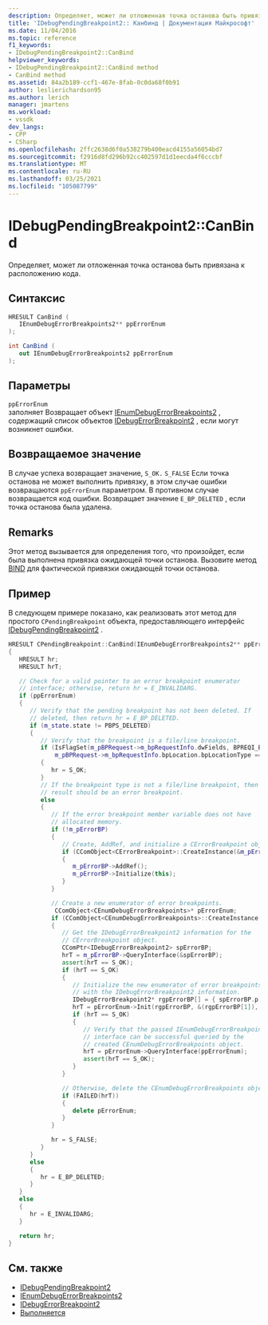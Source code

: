 ```yaml
---
description: Определяет, может ли отложенная точка останова быть привязана к расположению кода.
title: 'IDebugPendingBreakpoint2:: Канбинд | Документация Майкрософт'
ms.date: 11/04/2016
ms.topic: reference
f1_keywords:
- IDebugPendingBreakpoint2::CanBind
helpviewer_keywords:
- IDebugPendingBreakpoint2::CanBind method
- CanBind method
ms.assetid: 84a2b189-ccf1-467e-8fab-0c0da68f0b91
author: leslierichardson95
ms.author: lerich
manager: jmartens
ms.workload:
- vssdk
dev_langs:
- CPP
- CSharp
ms.openlocfilehash: 2ffc2638d6f0a538279b400eacd4155a56054bd7
ms.sourcegitcommit: f2916d8fd296b92cc402597d1d1eecda4f6cccbf
ms.translationtype: MT
ms.contentlocale: ru-RU
ms.lasthandoff: 03/25/2021
ms.locfileid: "105087799"
---
```

# <a name="idebugpendingbreakpoint2canbind"></a>IDebugPendingBreakpoint2::CanBind
Определяет, может ли отложенная точка останова быть привязана к расположению кода.

## <a name="syntax"></a>Синтаксис

```cpp
HRESULT CanBind ( 
   IEnumDebugErrorBreakpoints2** ppErrorEnum
);
```

```csharp
int CanBind ( 
   out IEnumDebugErrorBreakpoints2 ppErrorEnum
);
```

## <a name="parameters"></a>Параметры
`ppErrorEnum`\
заполняет Возвращает объект [IEnumDebugErrorBreakpoints2](../../../extensibility/debugger/reference/ienumdebugerrorbreakpoints2.md) , содержащий список объектов [IDebugErrorBreakpoint2](../../../extensibility/debugger/reference/idebugerrorbreakpoint2.md) , если могут возникнет ошибки.

## <a name="return-value"></a>Возвращаемое значение
 В случае успеха возвращает значение, `S_OK.` `S_FALSE` Если точка останова не может выполнить привязку, в этом случае ошибки возвращаются `ppErrorEnum` параметром. В противном случае возвращается код ошибки. Возвращает значение `E_BP_DELETED` , если точка останова была удалена.

## <a name="remarks"></a>Remarks
 Этот метод вызывается для определения того, что произойдет, если была выполнена привязка ожидающей точки останова. Вызовите метод [BIND](../../../extensibility/debugger/reference/idebugpendingbreakpoint2-bind.md) для фактической привязки ожидающей точки останова.

## <a name="example"></a>Пример
 В следующем примере показано, как реализовать этот метод для простого `CPendingBreakpoint` объекта, предоставляющего интерфейс [IDebugPendingBreakpoint2](../../../extensibility/debugger/reference/idebugpendingbreakpoint2.md) .

```cpp
HRESULT CPendingBreakpoint::CanBind(IEnumDebugErrorBreakpoints2** ppErrorEnum)
{
   HRESULT hr;
   HRESULT hrT;

   // Check for a valid pointer to an error breakpoint enumerator
   // interface; otherwise, return hr = E_INVALIDARG.
   if (ppErrorEnum)
   {
      // Verify that the pending breakpoint has not been deleted. If
      // deleted, then return hr = E_BP_DELETED.
      if (m_state.state != PBPS_DELETED)
      {
         // Verify that the breakpoint is a file/line breakpoint.
         if (IsFlagSet(m_pBPRequest->m_bpRequestInfo.dwFields, BPREQI_BPLOCATION) &&
             m_pBPRequest->m_bpRequestInfo.bpLocation.bpLocationType == BPLT_CODE_FILE_LINE)
         {
            hr = S_OK;
         }
         // If the breakpoint type is not a file/line breakpoint, then the
         // result should be an error breakpoint.
         else
         {
            // If the error breakpoint member variable does not have
            // allocated memory.
            if (!m_pErrorBP)
            {
               // Create, AddRef, and initialize a CErrorBreakpoint object.
               if (CComObject<CErrorBreakpoint>::CreateInstance(&m_pErrorBP) == S_OK)
               {
                  m_pErrorBP->AddRef();
                  m_pErrorBP->Initialize(this);
               }
            }

            // Create a new enumerator of error breakpoints.
             CComObject<CEnumDebugErrorBreakpoints>* pErrorEnum;
            if (CComObject<CEnumDebugErrorBreakpoints>::CreateInstance(&pErrorEnum) == S_OK)
            {
               // Get the IDebugErrorBreakpoint2 information for the
               // CErrorBreakpoint object.
               CComPtr<IDebugErrorBreakpoint2> spErrorBP;
               hrT = m_pErrorBP->QueryInterface(&spErrorBP);
               assert(hrT == S_OK);
               if (hrT == S_OK)
               {
                  // Initialize the new enumerator of error breakpoints
                  // with the IDebugErrorBreakpoint2 information.
                  IDebugErrorBreakpoint2* rgpErrorBP[] = { spErrorBP.p };
                  hrT = pErrorEnum->Init(rgpErrorBP, &(rgpErrorBP[1]), NULL, AtlFlagCopy);
                  if (hrT == S_OK)
                  {
                     // Verify that the passed IEnumDebugErrorBreakpoints2
                     // interface can be successful queried by the
                     // created CEnumDebugErrorBreakpoints object.
                     hrT = pErrorEnum->QueryInterface(ppErrorEnum);
                     assert(hrT == S_OK);
                  }
               }

               // Otherwise, delete the CEnumDebugErrorBreakpoints object.
               if (FAILED(hrT))
               {
                  delete pErrorEnum;
               }
            }

            hr = S_FALSE;
         }
      }
      else
      {
         hr = E_BP_DELETED;
      }
   }
   else
   {
      hr = E_INVALIDARG;
   }

   return hr;
}
```

## <a name="see-also"></a>См. также
- [IDebugPendingBreakpoint2](../../../extensibility/debugger/reference/idebugpendingbreakpoint2.md)
- [IEnumDebugErrorBreakpoints2](../../../extensibility/debugger/reference/ienumdebugerrorbreakpoints2.md)
- [IDebugErrorBreakpoint2](../../../extensibility/debugger/reference/idebugerrorbreakpoint2.md)
- [Выполняется](../../../extensibility/debugger/reference/idebugpendingbreakpoint2-bind.md)
